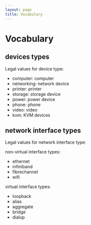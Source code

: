 ```yaml
---
layout: page
title: Vocabulary
---
```


# Vocabulary

## devices types

Legal values for device type:

* computer: computer
* networking: network device
* printer: printer
* storage: storage device
* power: power device
* phone: phone
* video: video
* kvm: KVM devices

## network interface types

Legal values for network interface type:

non-virtual interface types:

* ethernet
* infiniband
* fibrechannel
* wifi

virtual interface types:

* loopback
* alias
* aggregate
* bridge
* dialup
